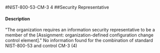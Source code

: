 #NIST-800-53-CM-3 4
##Security Representative
#### Description
"The organization requires an information security representative to be a member of the [Assignment: organization-defined configuration change control element]."
No information found for the combination of standard NIST-800-53 and control CM-3 (4)
